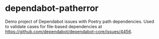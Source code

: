 # dependabot-patherror
Demo project of Dependabot issues with Poetry path dependencies. Used to validate cases for file-based dependencies at https://github.com/dependabot/dependabot-core/issues/4456.

